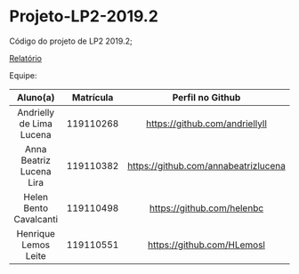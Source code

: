# Projeto-LP2-2019.2
Código do projeto de LP2 2019.2;

[Relatório](https://docs.google.com/document/d/1lKpAprvrQRYBRwtsgu-bkbc6MNeAawkZYcd8vhBJ4Xc/edit?usp=sharing)

Equipe:

**Aluno(a)** | **Matrícula** | **Perfil no Github** |
:---: | :---:| :---: |
Andrielly de Lima Lucena | 119110268 | https://github.com/andriellyll |
Anna Beatriz Lucena Lira | 119110382 | https://github.com/annabeatrizlucena |
Helen Bento Cavalcanti | 119110498 | https://github.com/helenbc |
Henrique Lemos Leite | 119110551 | https://github.com/HLemosl |
